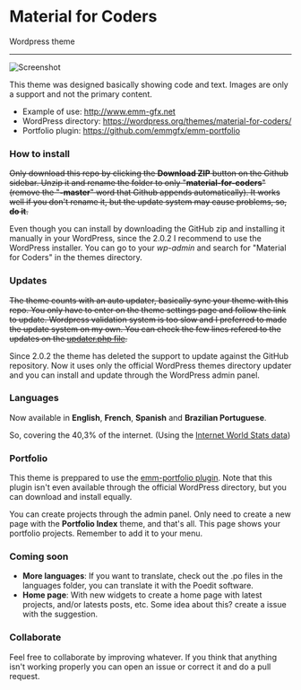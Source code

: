 # Material for Coders
Wordpress theme

---

![Screenshot](https://raw.githubusercontent.com/emmgfx/material-for-coders/master/screenshot.png)

This theme was designed basically showing code and text.
Images are only a support and not the primary content.

 - Example of use: http://www.emm-gfx.net
 - WordPress directory: https://wordpress.org/themes/material-for-coders/
 - Portfolio plugin: https://github.com/emmgfx/emm-portfolio


### How to install

~~Only download this repo by clicking the __Download ZIP__ button on the Github sidebar. Unzip it and rename the folder to only "__material-for-coders__" (remove the "__-master__" word that Github appends automatically). It works well if you don't rename it, but the update system may cause problems, so, **do it**.~~

Even though you can install by downloading the GitHub zip and installing it manually in your WordPress, since the 2.0.2 I recommend to use the WordPress installer. You can go to your _wp-admin_ and search for "Material for Coders" in the themes directory.

### Updates

~~The theme counts with an auto updater, basically sync your theme with this repo. You only have to enter on the theme settings page and follow the link to update. Wordpress validation system is too slow and I preferred to made the update system on my own. You can check the few lines refered to the updates on the [updater.php file](https://github.com/emmgfx/material-for-coders/blob/master/includes/updater.php).~~

Since 2.0.2 the theme has deleted the support to update against the GitHub repository. Now it uses only the official WordPress themes directory updater and you can install and update through the WordPress admin panel.

### Languages

Now available in **English**, **French**, **Spanish** and **Brazilian Portuguese**.

So, covering the 40,3% of the internet. (Using the [Internet World Stats data](http://www.internetworldstats.com/stats7.htm))

### Portfolio

This theme is preppared to use the [emm-portfolio plugin](https://github.com/emmgfx/emm-portfolio). Note that this plugin isn't even available through the official WordPress directory, but you can download and install equally.

You can create projects through the admin panel. Only need to create a new page
with the **Portfolio Index** theme, and that's all. This page shows your
portfolio projects. Remember to add it to your menu.

### Coming soon

* **More languages**: If you want to translate, check out the .po files in the
languages folder, you can translate it with the Poedit software.
* **Home page**: With new widgets to create a home page with latest projects, and/or
latests posts, etc. Some idea about this? create a issue with the suggestion.

### Collaborate

Feel free to collaborate by improving whatever. If you think that anything isn't
working properly you can open an issue or correct it and do a pull request.
